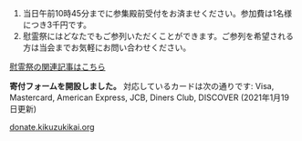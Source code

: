 1. 当日午前10時45分までに参集殿前受付をお済ませください。参加費は1名様につき3千円です。
1. 慰霊祭にはどなたでもご参列いただくことができます。ご参列を希望される方は当会までお気軽にお問い合わせください。

[慰霊祭の関連記事はこちら](/special/memorial-service.html)

**寄付フォームを開設しました。**
対応しているカードは次の通りです: Visa, Mastercard, American Express, JCB, Diners Club, DISCOVER (2021年1月19日更新)

[donate.kikuzukikai.org](https://donate.kikuzukikai.org)
